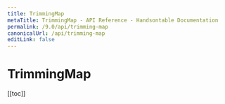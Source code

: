 ```yaml
---
title: TrimmingMap
metaTitle: TrimmingMap - API Reference - Handsontable Documentation
permalink: /9.0/api/trimming-map
canonicalUrl: /api/trimming-map
editLink: false
---
```


# TrimmingMap

[[toc]]
